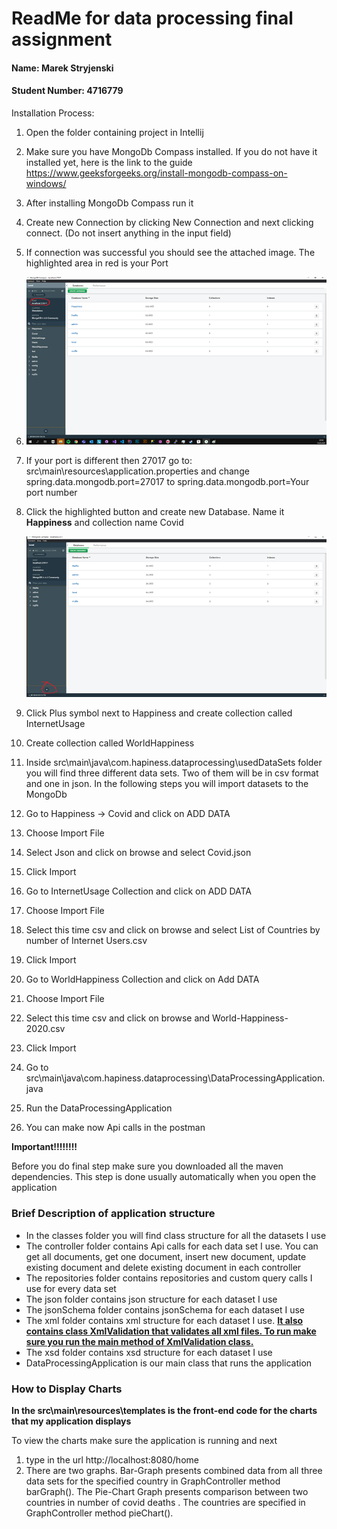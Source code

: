 # ReadMe for data processing final assignment 

#### Name: Marek Stryjenski

#### Student Number: 4716779

Installation Process:

1. Open the folder containing project in Intellij 

2. Make sure you have MongoDb Compass installed. If you do not have it installed yet, here is the link to the guide https://www.geeksforgeeks.org/install-mongodb-compass-on-windows/

3. After installing MongoDb Compass run it 

4. Create new Connection by clicking New Connection and next clicking connect. (Do not insert anything in the input field)

5. If connection was successful you should see the attached image. The highlighted area in red is your Port

6. ![mongoDbImg.png](imgs\mongoDbImg.png)

7. If your port is different then 27017 go to: src\main\resources\application.properties and change spring.data.mongodb.port=27017 to spring.data.mongodb.port=Your port number

8. Click the highlighted button and create new Database. Name it **Happiness** and collection name Covid

   ![mongoDbDatabase.png](imgs\mongoDbDatabase.png)

   

   

9. Click Plus symbol next to Happiness and create collection called InternetUsage

10. Create collection called WorldHappiness

11. Inside src\main\java\com.hapiness.dataprocessing\usedDataSets folder you will find three different data sets. Two of them will be in csv format and one in json. In the following steps you will import datasets to the MongoDb

12. Go to Happiness -> Covid and click on ADD DATA

13. Choose Import File

14. Select Json and click on browse and select Covid.json

15. Click Import

16. Go to InternetUsage Collection and click on ADD DATA

17. Choose Import File

18. Select this time csv and click on browse and select List of Countries by number of Internet Users.csv

19. Click Import

20. Go to WorldHappiness Collection and click on Add DATA

21. Choose Import File

22. Select this time csv and click on browse and World-Happiness-2020.csv

23. Click Import

24. Go to src\main\java\com.hapiness.dataprocessing\DataProcessingApplication.java

25. Run the DataProcessingApplication

26. You can make now Api calls in the postman 

**Important!!!!!!!!**

Before you do final step make sure you downloaded all the maven dependencies. This step is done usually automatically when you open the application

### Brief Description of application structure

- In the classes folder you will find class structure for all the datasets I use
- The controller folder contains Api calls for each data set I use. You can get all documents, get one document, insert new document, update existing document and delete existing document in each controller
- The repositories folder contains repositories and custom query calls I use for every data set 
- The json folder contains json structure for each dataset I use
- The jsonSchema folder contains jsonSchema  for each dataset I use
- The xml folder contains xml structure for each dataset I use. **<u>It also contains class XmlValidation that validates all xml files. To run make sure you run the main method of XmlValidation class.</u>**
- The xsd folder contains xsd structure for each dataset I use
- DataProcessingApplication is our main class that runs the application

### How to Display Charts

**In the src\main\resources\templates is the front-end code for the charts that my application displays**

To view the charts make sure the application is running and next

1. type in the url http://localhost:8080/home
2. There are two graphs. Bar-Graph presents combined data from all three data sets for the specified country in GraphController method barGraph(). The Pie-Chart Graph presents comparison between two countries in number of covid deaths . The countries are specified in GraphController method pieChart().



